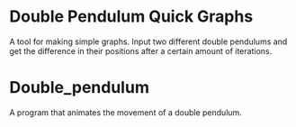 # Double Pendulum Quick Graphs
A tool for making simple graphs.
Input two different double pendulums and get the difference in their positions after a certain amount of iterations. 

# Double_pendulum
A program that animates the movement of a double pendulum.
